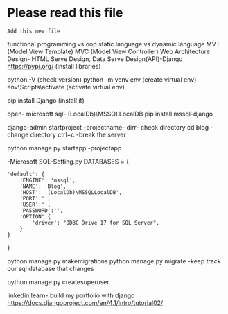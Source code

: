 # Please read this file

    Add this new file

    

functional programming vs oop
static language vs dynamic language
MVT (Model View Template)
MVC (Model View Controller)
Web Architecture Design- HTML Serve Design, Data Serve Design(API)-Django
https://pypi.org/ (install libraries)

python -V (check version)
python -m venv env (create virtual env)
env\Scripts\activate (activate virtual env)

pip install Django (install it)

open- microsoft sql- (LocalDb)\MSSQLLocalDB
pip install mssql-django

django-admin startproject -projectname-
dirr- check directory
cd blog - change directory
ctrl+c -break the server

python manage.py startapp -projectapp

-Microsoft SQL-Setting.py
DATABASES = {

    'default': {
        'ENGINE': 'mssql',
        'NAME': 'Blog',
        'HOST': '(LocalDb)\MSSQLLocalDB',
        'PORT':'',
        'USER':'',
        'PASSWORD':'',
        'OPTION':{
            'driver': "ODBC Drive 17 for SQL Server",
        }
    }

}

python manage.py makemigrations
python manage.py migrate -keep track our sql database that changes

python manage.py createsuperuser

linkedin learn- build my portfolio with django
https://docs.djangoproject.com/en/4.1/intro/tutorial02/

